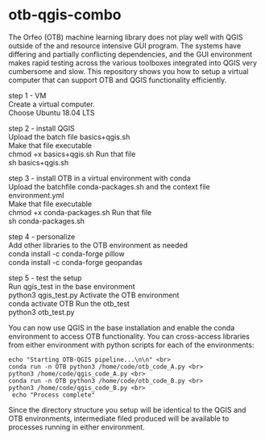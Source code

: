 # otb-qgis-combo

The Orfeo (OTB) machine learning library does not play well with QGIS outside of the and resource intensive GUI program.
The systems have differing and partially conflicting dependencies, and the GUI environment makes rapid testing across the various toolboxes integrated into QGIS very cumbersome and slow.
This repository shows you how to setup a virtual computer that can support OTB and QGIS functionality efficiently.

step 1 - VM <br>
Create a virtual computer.<br>
Choose Ubuntu 18.04 LTS <br>

step 2 - install QGIS <br>
Upload the batch file basics+qgis.sh <br>
Make that file executable  <br>
  	<t> chmod +x basics+qgis.sh
Run that file <br>
  	sh basics+qgis.sh

step 3 - install OTB in a virtual environment with conda <br>
Upload the batchfile conda-packages.sh and the context file environment.yml <br>
Make that file executable <br>
  	chmod +x conda-packages.sh
Run that file <br>
  	sh conda-packages.sh

step 4 - personalize <br>
Add other libraries to the OTB environment as needed <br>
	conda install -c conda-forge pillow <br>
	conda install -c conda-forge geopandas <br>
  
step 5 - test the setup <br>
Run qgis_test in the base environment <br>
  	python3 qgis_test.py
Activate the OTB environment <br>
  	conda activate OTB
Run the otb_test <br>
  	python3 otb_test.py
  
You can now use QGIS in the base installation and enable the conda environment to access OTB functionality. 
You can cross-access libraries from either environment with python scripts for each of the environments: <br>

  	echo "Starting OTB-QGIS pipeline...\n\n" <br>
  	conda run -n OTB python3 /home/code/otb_code_A.py <br>
  	python3 /home/code/qgis_code_A.py <br>
  	conda run -n OTB python3 /home/code/otb_code_B.py <br>
  	python3 /home/code/qgis_code_B.py <br>
 	 echo "Process complete"
  
Since the directory structure you setup will be identical to the QGIS and OTB environments, intermediate filed produced will be available to processes running in either environment.



  
 


